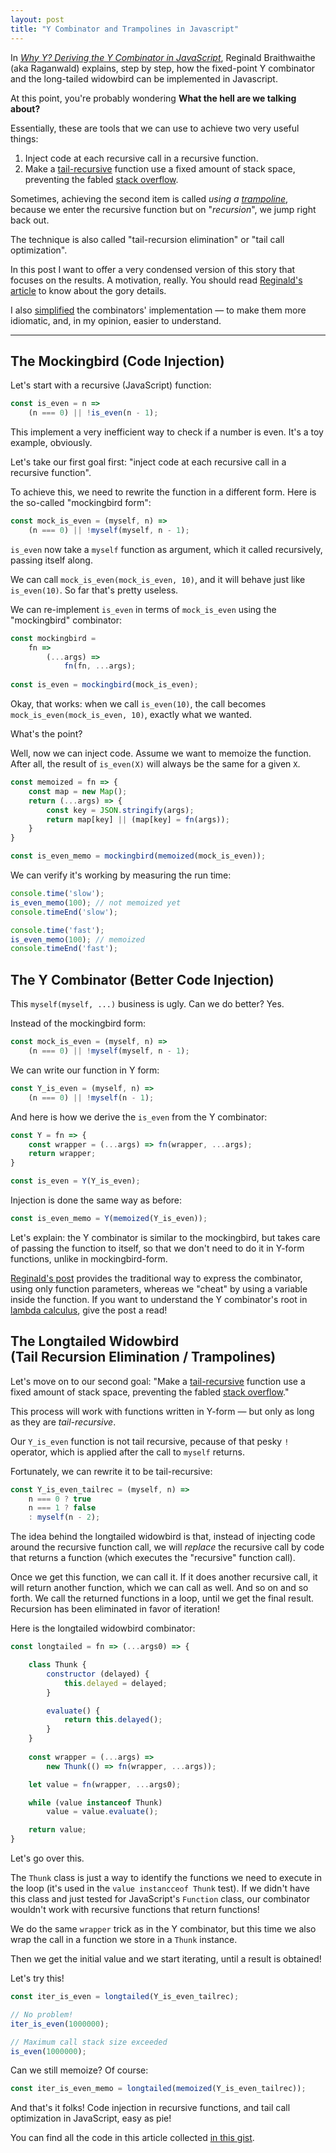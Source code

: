 ```yaml
---
layout: post
title: "Y Combinator and Trampolines in Javascript"
---
```


In *[Why Y? Deriving the Y Combinator in JavaScript][whyy]*, Reginald
Braithwaithe (aka Raganwald) explains, step by step, how the fixed-point Y
combinator and the long-tailed widowbird can be implemented in Javascript.

[whyy]: http://raganwald.com/2018/09/10/why-y.html

At this point, you're probably wondering **What the hell are we talking about?**

Essentially, these are tools that we can use to achieve two very useful things:

1. Inject code at each recursive call in a recursive function.
2. Make a [tail-recursive] function use a fixed amount of stack space, preventing
   the fabled [stack overflow].

[tail-recursive]: https://en.wikipedia.org/wiki/Tail_call
[stack overflow]: https://en.wikipedia.org/wiki/Stack_overflow

Sometimes, achieving the second item is called *using a [trampoline]*, because
we enter the recursive function but on "*recursion*", we jump right back out.

The technique is also called "tail-recursion elimination" or "tail call
optimization".

[trampoline]: https://en.wikipedia.org/wiki/Trampoline_(computing)

In this post I want to offer a very condensed version of this story that focuses
on the results. A motivation, really. You should read [Reginald's article][whyy]
to know about the gory details.

I also [simplified] the combinators' implementation — to make them more idiomatic,
and, in my opinion, easier to understand.

[simplified]: https://github.com/raganwald/raganwald.github.com/issues/134

---

## The Mockingbird (Code Injection)

Let's start with a recursive (JavaScript) function:

```javascript
const is_even = n =>
    (n === 0) || !is_even(n - 1);
```

This implement a very inefficient way to check if a number is even. It's a toy
example, obviously.

Let's take our first goal first: "inject code at each recursive call in a
recursive function".

To achieve this, we need to rewrite the function in a different form. Here is
the so-called "mockingbird form":

```javascript
const mock_is_even = (myself, n) =>
    (n === 0) || !myself(myself, n - 1);
```

`is_even` now take a `myself` function as argument, which it called recursively,
passing itself along.


We can call `mock_is_even(mock_is_even, 10)`, and it will behave just like
`is_even(10)`. So far that's pretty useless.

We can re-implement `is_even` in terms of `mock_is_even` using the "mockingbird"
combinator:

```javascript
const mockingbird =
    fn =>
        (...args) =>
            fn(fn, ...args);
      
const is_even = mockingbird(mock_is_even);
```

Okay, that works: when we call `is_even(10)`, the call becomes
`mock_is_even(mock_is_even, 10)`, exactly what we wanted.

What's the point?

Well, now we can inject code. Assume we want to memoize the function. After all,
the result of `is_even(X)` will always be the same for a given `X`.

```javascript
const memoized = fn => {
    const map = new Map();
    return (...args) => {
        const key = JSON.stringify(args);
        return map[key] || (map[key] = fn(args));
    }
}

const is_even_memo = mockingbird(memoized(mock_is_even));
```

We can verify it's working by measuring the run time:

```javascript
console.time('slow');
is_even_memo(100); // not memoized yet
console.timeEnd('slow');

console.time('fast');
is_even_memo(100); // memoized
console.timeEnd('fast');
```

## The Y Combinator (Better Code Injection)

This `myself(myself, ...)` business is ugly. Can we do better? Yes.

Instead of the mockingbird form:

```javascript
const mock_is_even = (myself, n) =>
    (n === 0) || !myself(myself, n - 1);
```

We can write our function in Y form:

```javascript
const Y_is_even = (myself, n) =>
    (n === 0) || !myself(n - 1);
```

And here is how we derive the `is_even` from the Y combinator:

```javascript
const Y = fn => {
    const wrapper = (...args) => fn(wrapper, ...args);
    return wrapper;
}

const is_even = Y(Y_is_even);
```

Injection is done the same way as before:

```javascript
const is_even_memo = Y(memoized(Y_is_even));
```

Let's explain: the Y combinator is similar to the mockingbird, but takes care of
passing the function to itself, so that we don't need to do it in Y-form
functions, unlike in mockingbird-form.

[Reginald's post][whyy] provides the traditional way to express the combinator,
using only function parameters, whereas we "cheat" by using a variable inside
the function. If you want to understand the Y combinator's root in [lambda
calculus], give the post a read!

[lambda calculus]: https://en.wikipedia.org/wiki/Lambda_calculus

<h2>The Longtailed Widowbird<br/> (Tail Recursion Elimination / Trampolines)</h2>

Let's move on to our second goal: "Make a [tail-recursive] function use a fixed
amount of stack space, preventing the fabled [stack overflow]."

This process will work with functions written in Y-form — but only as long as
they are *tail-recursive*.

Our `Y_is_even` function is not tail recursive, pecause of that pesky `!`
operator, which is applied after the call to `myself` returns.

Fortunately, we can rewrite it to be tail-recursive:

```javascript
const Y_is_even_tailrec = (myself, n) =>
    n === 0 ? true
    n === 1 ? false
    : myself(n - 2);
```

The idea behind the longtailed widowbird is that, instead of injecting code
around the recursive function call, we will *replace* the recursive call by code
that returns a function (which executes the "recursive" function call).

Once we get this function, we can call it. If it does another recursive call, it
will return another function, which we can call as well. And so on and so forth.
We call the returned functions in a loop, until we get the final result.
Recursion has been eliminated in favor of iteration!

Here is the longtailed widowbird combinator:

```javascript
const longtailed = fn => (...args0) => {

    class Thunk {
        constructor (delayed) {
            this.delayed = delayed;
        }

        evaluate() {
            return this.delayed();
        }
    }
    
    const wrapper = (...args) =>
        new Thunk(() => fn(wrapper, ...args));

    let value = fn(wrapper, ...args0);

    while (value instanceof Thunk)
        value = value.evaluate();

    return value;
}
```

Let's go over this.

The `Thunk` class is just a way to identify the functions we need to execute in
the loop (it's used in the `value instancceof Thunk` test). If we didn't have
this class and just tested for JavaScript's `Function` class, our combinator
wouldn't work with recursive functions that return functions!

We do the same `wrapper` trick as in the Y combinator, but this time we also
wrap the call in a function we store in a `Thunk` instance.

Then we get the initial value and we start iterating, until a result is
obtained!

Let's try this!

```javascript
const iter_is_even = longtailed(Y_is_even_tailrec);

// No problem!
iter_is_even(1000000);

// Maximum call stack size exceeded
is_even(1000000);

```

Can we still memoize? Of course:

```javascript
const iter_is_even_memo = longtailed(memoized(Y_is_even_tailrec));
```

And that's it folks! Code injection in recursive functions, and tail call
optimization in JavaScript, easy as pie!

You can find all the code in this article collected [in this gist].

[in this gist]: https://gist.github.com/norswap/be5fa7938f8331a252d3ff79e61e5834
